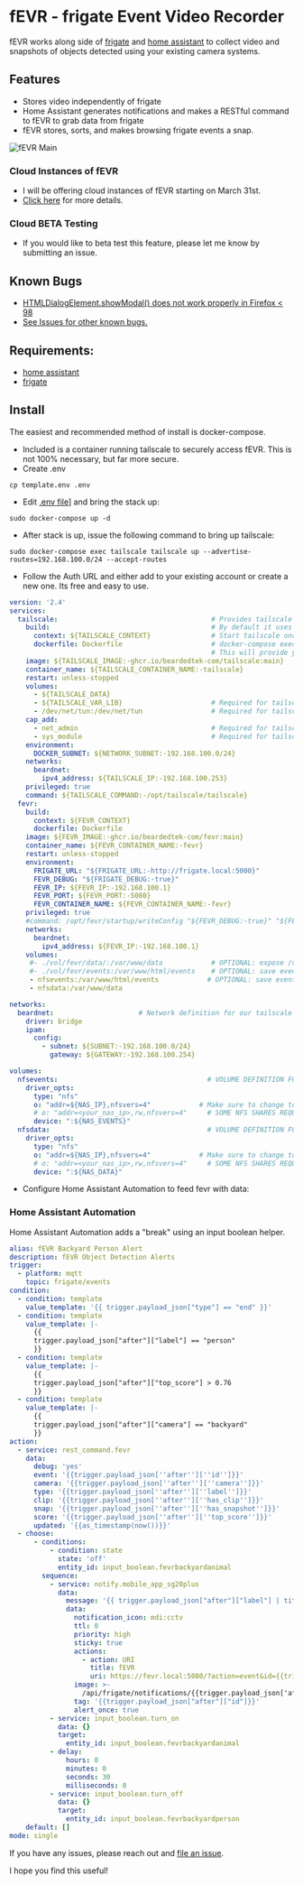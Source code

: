 # fEVR - frigate Event Video Recorder

fEVR works along side of [frigate](https://frigate.video) and [home assistant](https://www.home-assistant.io/) to collect video and snapshots of objects detected using your existing camera systems.

## Features
- Stores video independently of frigate
- Home Assistant generates notifications and makes a RESTful command to fEVR to grab data from frigate
- fEVR stores, sorts, and makes browsing frigate events a snap.

![fEVR Main](./docs/img/fevr-v0.4.png)

### Cloud Instances of fEVR
- I will be offering cloud instances of fEVR starting on March 31st.
- [Click here](https://github.com/sponsors/BeardedTek-com) for more details.
### Cloud BETA Testing
- If you would like to beta test this feature, please let me know by submitting an issue.

## Known Bugs
-  [HTMLDialogElement.showModal() does not work properly in Firefox < 98](https://developer.mozilla.org/en-US/docs/Web/API/HTMLDialogElement/showModal#browser_compatibility)
- [See Issues for other known bugs.](https://github.com/BeardedTek-com/fEVR/issues)

## Requirements:
- [home assistant](https://home-assistant.io)
- [frigate](https://frigate.video)

## Install
The easiest and recommended method of install is docker-compose.
- Included is a container running tailscale to securely access fEVR.  This is not 100% necessary, but far more secure.
- Create .env
```
cp template.env .env
```
- Edit [.env file](template.env)] and bring the stack up:
```
sudo docker-compose up -d
```
- After stack is up, issue the following command to bring up tailscale:
```
sudo docker-compose exec tailscale tailscale up --advertise-routes=192.168.100.0/24 --accept-routes
```
- Follow the Auth URL and either add to your existing account or create a new one.  Its free and easy to use.

```yml
version: '2.4'
services:
  tailscale:                                      # Provides tailscale functionality for the stack
    build:                                        # By default it uses the 192.168.100.0/24 network
      context: ${TAILSCALE_CONTEXT}               # Start tailscale once the container is up:
      dockerfile: Dockerfile                      # docker-compose exec tailscale tailscale up --advertise-routes=192.168.100/24 --accept-routes
                                                  # This will provide you with the Authorization URL to sign into tailscale.
    image: ${TAILSCALE_IMAGE:-ghcr.io/beardedtek-com/tailscale:main}
    container_name: ${TAILSCALE_CONTAINER_NAME:-tailscale}
    restart: unless-stopped 
    volumes:
      - ${TAILSCALE_DATA}
      - ${TAILSCALE_VAR_LIB}                      # Required for tailscale
      - /dev/net/tun:/dev/net/tun                 # Required for tailscale
    cap_add:
      - net_admin                                 # Required for tailscale
      - sys_module                                # Required for tailscale
    environment:
      DOCKER_SUBNET: ${NETWORK_SUBNET:-192.168.100.0/24}
    networks:
      beardnet:
        ipv4_address: ${TAILSCALE_IP:-192.168.100.253}
    privileged: true
    command: ${TAILSCALE_COMMAND:-/opt/tailscale/tailscale}
  fevr:
    build:
      context: ${FEVR_CONTEXT}
      dockerfile: Dockerfile
    image: ${FEVR_IMAGE:-ghcr.io/beardedtek-com/fevr:main}
    container_name: ${FEVR_CONTAINER_NAME:-fevr}
    restart: unless-stopped
    environment:
      FRIGATE_URL: "${FRIGATE_URL:-http://frigate.local:5000}"
      FEVR_DEBUG: "${FRIGATE_DEBUG:-true}"
      FEVR_IP: ${FEVR_IP:-192.168.100.1}
      FEVR_PORT: ${FEVR_PORT:-5080}
      FEVR_CONTAINER_NAME: ${FEVR_CONTAINER_NAME:-fevr}
    privileged: true
    #command: /opt/fevr/startup/writeConfig "${FEVR_DEBUG:-true}" "${FEVR_TITLE:-Home}" "${FRIGATE_URL:-http://frigate.local:5000}" "true"
    networks:
      beardnet:
        ipv4_address: ${FEVR_IP:-192.168.100.1}
    volumes:
     #- ./vol/fevr/data/:/var/www/data            # OPTIONAL: expose /var/www/data folder which contains the SQLite database and config.json files
     #- ./vol/fevr/events:/var/www/html/events    # OPTIONAL: save events to a local folder
     - nfsevents:/var/www/html/events            # OPTIONAL: save events to an NFS share
     - nfsdata:/var/www/data

networks:
  beardnet:                     # Network definition for our tailscale network
    driver: bridge
    ipam:
      config:
        - subnet: ${SUBNET:-192.168.100.0/24}
          gateway: ${GATEWAY:-192.168.100.254}

volumes:
  nfsevents:                                     # VOLUME DEFINITION FOR NFS share
    driver_opts:
      type: "nfs"
      o: "addr=${NAS_IP},nfsvers=4"            # Make sure to change to your NFS server's address
      # o: "addr=<your_nas_ip>,rw,nfsvers=4"     # SOME NFS SHARES REQUIRE THIS!!!
      device: ":${NAS_EVENTS}"
  nfsdata:                                       # VOLUME DEFINITION FOR NFS share
    driver_opts:
      type: "nfs"
      o: "addr=${NAS_IP},nfsvers=4"            # Make sure to change to your NFS server's address
      # o: "addr=<your_nas_ip>,rw,nfsvers=4"     # SOME NFS SHARES REQUIRE THIS!!!
      device: ":${NAS_DATA}"
```

- Configure Home Assistant Automation to feed fevr with data:

### Home Assistant Automation
Home Assistant Automation adds a "break" using an input boolean helper.
```yaml
alias: fEVR Backyard Person Alert
description: fEVR Object Detection Alerts
trigger:
  - platform: mqtt
    topic: frigate/events
condition:
  - condition: template
    value_template: '{{ trigger.payload_json["type"] == "end" }}'
  - condition: template
    value_template: |-
      {{
      trigger.payload_json["after"]["label"] == "person"
      }}
  - condition: template
    value_template: |-
      {{
      trigger.payload_json["after"]["top_score"] > 0.76
      }}
  - condition: template
    value_template: |-
      {{
      trigger.payload_json["after"]["camera"] == "backyard"
      }}
action:
  - service: rest_command.fevr
    data:
      debug: 'yes'
      event: '{{trigger.payload_json[''after''][''id'']}}'
      camera: '{{trigger.payload_json[''after''][''camera'']}}'
      type: '{{trigger.payload_json[''after''][''label'']}}'
      clip: '{{trigger.payload_json[''after''][''has_clip'']}}'
      snap: '{{trigger.payload_json[''after''][''has_snapshot'']}}'
      score: '{{trigger.payload_json[''after''][''top_score'']}}'
      updated: '{{as_timestamp(now())}}'
  - choose:
      - conditions:
          - condition: state
            state: 'off'
            entity_id: input_boolean.fevrbackyardanimal
        sequence:
          - service: notify.mobile_app_sg20plus
            data:
              message: '{{ trigger.payload_json["after"]["label"] | title }} Detected'
              data:
                notification_icon: mdi:cctv
                ttl: 0
                priority: high
                sticky: true
                actions:
                  - action: URI
                    title: fEVR
                    uri: https://fevr.local:5080/?action=event&id={{trigger.payload_json['after']['id']}}
                image: >-
                  /api/frigate/notifications/{{trigger.payload_json['after']['id']}}/snapshot.jpg?bbox=1
                tag: '{{trigger.payload_json["after"]["id"]}}'
                alert_once: true
          - service: input_boolean.turn_on
            data: {}
            target:
              entity_id: input_boolean.fevrbackyardanimal
          - delay:
              hours: 0
              minutes: 0
              seconds: 30
              milliseconds: 0
          - service: input_boolean.turn_off
            data: {}
            target:
              entity_id: input_boolean.fevrbackyardperson
    default: []
mode: single

```

If you have any issues, please reach out and [file an issue](https://github.com/BeardedTek-com/fEVR/issues).

I hope you find this useful!
